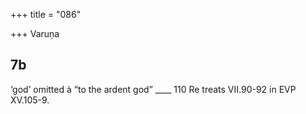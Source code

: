 +++
title = "086"

+++
Varuṇa

## 7b
‘god’ omitted à “to the ardent god” ____ 110 Re treats VII.90-92 in EVP XV.105-9.
